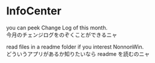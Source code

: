 # InfoCenter
you can peek Change Log of this month.<br>
今月のチェンジログをのぞくことができるニャ<br>

read files in a readme folder if you interest NonnonWin.<br>
どういうアプリがあるか知りたいなら readme を読むのニャ<br>
